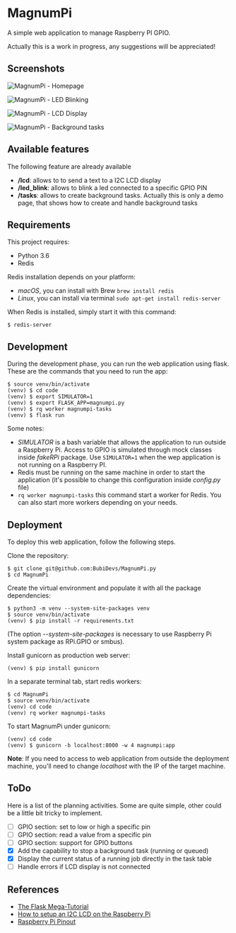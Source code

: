 # MagnumPi

A simple web application to manage Raspberry PI GPIO.

Actually this is a work in progress, any suggestions will be appreciated!

## Screenshots

![MagnumPi - Homepage](https://user-images.githubusercontent.com/847860/44450788-1652e480-a5f2-11e8-97af-0c1b04f72602.png)

![MagnumPi - LED Blinking](https://user-images.githubusercontent.com/847860/44450790-1652e480-a5f2-11e8-82bd-0b5d292dce83.png)

![MagnumPi - LCD Display](https://user-images.githubusercontent.com/847860/44450791-1652e480-a5f2-11e8-8182-92f74f964476.png)

![MagnumPi - Background tasks](https://user-images.githubusercontent.com/847860/44450792-1652e480-a5f2-11e8-8721-4cca040af316.png)


## Available features

The following feature are already available

- **/lcd**: allows to to send a text to a I2C LCD display
- **/led_blink**: allows to blink a led connected to a specific GPIO PIN
- **/tasks**: allows to create background tasks. Actually this is only a demo page, that shows how to create and handle background tasks

## Requirements

This project requires:

- Python 3.6
- Redis

Redis installation depends on your platform:

- *macOS*, you can install with Brew `brew install redis`
- *Linux*, you can install via terminal `sudo apt-get install redis-server`

When Redis is installed, simply start it with this command:

`$ redis-server`

## Development

During the development phase, you can run the web application using flask. These are the commands that you need to run the app:

```
$ source venv/bin/activate
(venv) $ cd code
(venv) $ export SIMULATOR=1
(venv) $ export FLASK_APP=magnumpi.py
(venv) $ rq worker magnumpi-tasks
(venv) $ flask run
```

Some notes:

- *SIMULATOR* is a bash variable that allows the application to run outside a Raspberry Pi. Access to GPIO is simulated through mock classes inside *fakeRPi* package. Use `SIMULATOR=1` when the wep application is not running on a Raspberry PI.
- Redis must be running on the same machine in order to start the application (it's possible to change this configuration inside *config.py* file)
- `rq worker magnumpi-tasks` this command start a worker for Redis. You can also start more workers depending on your needs.

## Deployment

To deploy this web application, follow the following steps.

Clone the repository:

```
$ git clone git@github.com:BubiDevs/MagnumPi.py
$ cd MagnumPi
```

Create the virtual environment and populate it with all the package dependencies:

```
$ python3 -m venv --system-site-packages venv
$ source venv/bin/activate
(venv) $ pip install -r requirements.txt
```

(The option *--system-site-packages* is necessary to use Raspberry Pi system package as RPi.GPIO or smbus).

Install gunicorn as production web server:

```
(venv) $ pip install gunicorn
```

In a separate terminal tab, start redis workers:

```
$ cd MagnumPi
$ source venv/bin/activate
(venv) cd code
(venv) rq worker magnumpi-tasks
```

To start MagnumPi under gunicorn:

```
(venv) cd code
(venv) $ gunicorn -b localhost:8000 -w 4 magnumpi:app
```

**Note**: If you need to access to web application from outside the deployment machine, you'll need to change *localhost* with the IP of the target machine.

## ToDo

Here is a list of the planning activities. Some are quite simple, other could be a little bit tricky to implement.

- [ ] GPIO section: set to low or high a specific pin
- [ ] GPIO section: read a value from a specific pin
- [ ] GPIO section: support for GPIO buttons
- [X] Add the capability to stop a background task (running or queued)
- [X] Display the current status of a running job directly in the task table
- [ ] Handle errors if LCD display is not connected

## References

* [The Flask Mega-Tutorial](https://blog.miguelgrinberg.com/post/the-flask-mega-tutorial-part-xvii-deployment-on-linux)
* [How to setup an I2C LCD on the Raspberry Pi](http://www.circuitbasics.com/raspberry-pi-i2c-lcd-set-up-and-programming/)
* [Raspberry Pi Pinout](https://it.pinout.xyz)